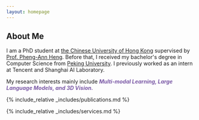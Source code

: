 ```yaml
---
layout: homepage
---
```


## About Me

I am a PhD student at [the Chinese University of Hong Kong](https://www.cuhk.edu.hk) supervised by [Prof. Pheng-Ann Heng](https://www.cse.cuhk.edu.hk/~pheng/1.html). Before that, I received my bachelor's degree in Computer Science from [Peking University](https://www.pku.edu.cn/). I previously worked as an intern at Tencent and Shanghai AI Laboratory.

My research interests mainly include <b><i style="color:#7b5aa6">Multi-modal Learning, Large Language Models, and 3D Vision.</i></b>


{% include_relative _includes/publications.md %}

{% include_relative _includes/services.md %}

